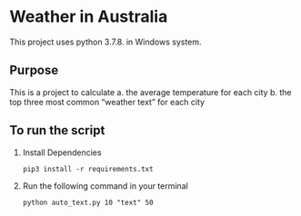 # Weather in Australia
This project uses python 3.7.8. in Windows system.

## Purpose
This is a project to calculate
a. the average temperature for each city
b. the top three most common “weather text” for each city

## To run the script

1. Install Dependencies

    `pip3 install -r requirements.txt`

2. Run the following command in your terminal

    `python auto_text.py 10 "text" 50`
